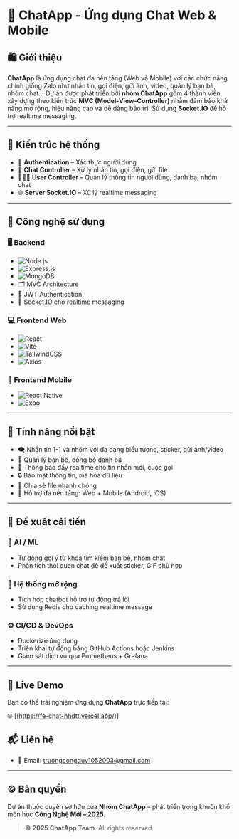 # 💬 ChatApp - Ứng dụng Chat Web & Mobile

## 🛍️ Giới thiệu

**ChatApp** là ứng dụng chat đa nền tảng (Web và Mobile) với các chức năng chính giống Zalo như nhắn tin, gọi điện, gửi ảnh, video, quản lý bạn bè, nhóm chat... Dự án được phát triển bởi **nhóm ChatApp** gồm 4 thành viên, xây dựng theo kiến trúc **MVC (Model-View-Controller)** nhằm đảm bảo khả năng mở rộng, hiệu năng cao và dễ dàng bảo trì. Sử dụng **Socket.IO** để hỗ trợ realtime messaging.

---

## 🧱 Kiến trúc hệ thống

- 👤 **Authentication** – Xác thực người dùng  
- 💬 **Chat Controller** – Xử lý nhắn tin, gọi điện, gửi file  
- 🧑‍🤝‍🧑 **User Controller** – Quản lý thông tin người dùng, danh bạ, nhóm chat  
- 🌐 **Server Socket.IO** – Xử lý realtime messaging  

---

## 🧰 Công nghệ sử dụng

### 🖥️ Backend

- ![Node.js](https://img.shields.io/badge/Node.js-339933?logo=node.js&logoColor=white)
- ![Express.js](https://img.shields.io/badge/Express.js-000000?logo=express&logoColor=white)
- ![MongoDB](https://img.shields.io/badge/MongoDB-47A248?logo=mongodb&logoColor=white)
- 🗂️ MVC Architecture
- 🔐 JWT Authentication
- 📨 Socket.IO cho realtime messaging

### 💻 Frontend Web

- ![React](https://img.shields.io/badge/React-20232A?logo=react&logoColor=61DAFB)
- ![Vite](https://img.shields.io/badge/Vite-646CFF?logo=vite&logoColor=white)
- ![TailwindCSS](https://img.shields.io/badge/TailwindCSS-06B6D4?logo=tailwindcss&logoColor=white)
- ![Axios](https://img.shields.io/badge/Axios-5A29E4?logo=axios&logoColor=white)

### 📱 Frontend Mobile

- ![React Native](https://img.shields.io/badge/React_Native-20232A?logo=react&logoColor=61DAFB)
- ![Expo](https://img.shields.io/badge/Expo-1B1F23?logo=expo&logoColor=white)

---

## 🚀 Tính năng nổi bật

- 🗨️ Nhắn tin 1-1 và nhóm với đa dạng biểu tượng, sticker, gửi ảnh/video  
- 👫 Quản lý bạn bè, đồng bộ danh bạ  
- 🔔 Thông báo đẩy realtime cho tin nhắn mới, cuộc gọi  
- 🔒 Bảo mật thông tin, mã hóa dữ liệu  
- 📂 Chia sẻ file nhanh chóng  
- 📱 Hỗ trợ đa nền tảng: Web + Mobile (Android, iOS)  

---

## 🚀 Đề xuất cải tiến

### 🤖 AI / ML

- Tự động gợi ý từ khóa tìm kiếm bạn bè, nhóm chat  
- Phân tích thói quen chat để đề xuất sticker, GIF phù hợp  

### 🧩 Hệ thống mở rộng

- Tích hợp chatbot hỗ trợ tự động trả lời  
- Sử dụng Redis cho caching realtime message  

### ⚙️ CI/CD & DevOps

- Dockerize ứng dụng  
- Triển khai tự động bằng GitHub Actions hoặc Jenkins  
- Giám sát dịch vụ qua Prometheus + Grafana  

---
## 🚀 Live Demo

Bạn có thể trải nghiệm ứng dụng **ChatApp** trực tiếp tại:

🌐 [(https://fe-chat-hhdtt.vercel.app/)]

## 📬 Liên hệ

- 📧 Email: truongcongduy1052003@gmail.com  

---

## ©️ Bản quyền

Dự án thuộc quyền sở hữu của **Nhóm ChatApp** – phát triển trong khuôn khổ môn học **Công Nghệ Mới – 2025**.

> **© 2025 ChatApp Team**. All rights reserved.

